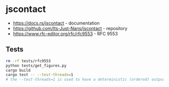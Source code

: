 # jscontact

- <https://docs.rs/jscontact> - documentation
- <https://github.com/Its-Just-Nans/jscontact> - repository
- <https://www.rfc-editor.org/rfc/rfc9553> - RFC 9553

## Tests

```sh
rm -rf tests/rfc9553
python tests/get_figures.py
cargo build
cargo test -- --test-threads=1
# the --test-threads=1 is used to have a deterministic (ordered) output
```
